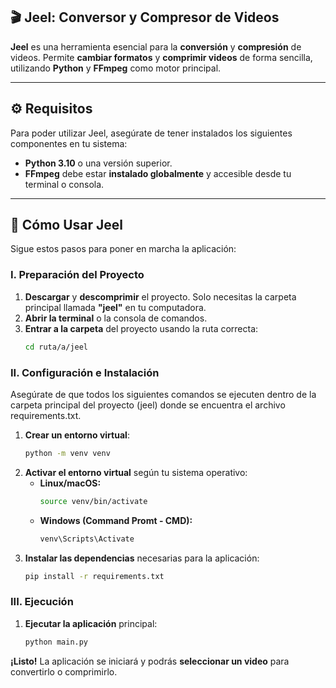 ## 🎬 Jeel: Conversor y Compresor de Videos

**Jeel** es una herramienta esencial para la **conversión** y **compresión** de videos. Permite **cambiar formatos** y **comprimir videos** de forma sencilla, utilizando **Python** y **FFmpeg** como motor principal.

-----

## ⚙️ Requisitos

Para poder utilizar Jeel, asegúrate de tener instalados los siguientes componentes en tu sistema:

  * **Python 3.10** o una versión superior.
  * **FFmpeg** debe estar **instalado globalmente** y accesible desde tu terminal o consola.

-----

## 🚀 Cómo Usar Jeel

Sigue estos pasos para poner en marcha la aplicación:

### I. Preparación del Proyecto

1.  **Descargar** y **descomprimir** el proyecto. Solo necesitas la carpeta principal llamada **"jeel"** en tu computadora.
2.  **Abrir la terminal** o la consola de comandos.
3.  **Entrar a la carpeta** del proyecto usando la ruta correcta:
    ```bash
    cd ruta/a/jeel
    ```

### II. Configuración e Instalación

Asegúrate de que todos los siguientes comandos se ejecuten dentro de la carpeta principal del proyecto (jeel) donde se encuentra el archivo requirements.txt.

1.  **Crear un entorno virtual**:
    ```bash
    python -m venv venv
    ```
2.  **Activar el entorno virtual** según tu sistema operativo:
      * **Linux/macOS:**
        ```bash
        source venv/bin/activate
        ```
      * **Windows (Command Promt - CMD):**
        ```bash
        venv\Scripts\Activate
        ```
3.  **Instalar las dependencias** necesarias para la aplicación:
    ```bash
    pip install -r requirements.txt
    ```

### III. Ejecución

1.  **Ejecutar la aplicación** principal:
    ```bash
    python main.py
    ```

**¡Listo\!** La aplicación se iniciará y podrás **seleccionar un video** para convertirlo o comprimirlo.
